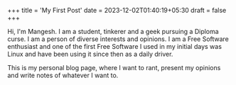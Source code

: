 +++
title = 'My First Post'
date = 2023-12-02T01:40:19+05:30
draft = false 
+++

Hi, I'm Mangesh. I am a student, tinkerer and a geek pursuing a Diploma curse. I am a person of diverse interests and opinions. I am a Free Software enthusiast and one of the first Free Software I used in my initial days was Linux and have been using it since then as a daily driver. 

This is my personal blog page, where I want to rant, present my opinions and write notes of whatever I want to.
